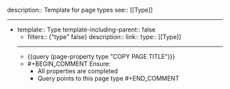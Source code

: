 description:: Template for page types
see:: [[Type]]

- ---
- template:: Type
  template-including-parent:: false
	- filters:: {"type" false}
	  description::
	  link::
	  type:: [[Type]]
	- ---
	- {{query (page-property type "COPY PAGE TITLE")}}
	- #+BEGIN_COMMENT
	  Ensure:
	  - All properties are completed
	  - Query points to this page type
	  #+END_COMMENT